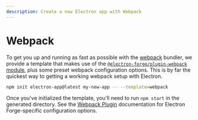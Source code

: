 ```yaml
---
description: Create a new Electron app with Webpack
---
```


# Webpack

To get you up and running as fast as possible with the [webpack](https://webpack.js.org) bundler, we provide a template that makes use of the [`@electron-forge/plugin-webpack` module](../config/plugins/webpack.mdx), plus some preset webpack configuration options.  This is by far the quickest way to getting a working webpack setup with Electron.

```bash
npm init electron-app@latest my-new-app -- --template=webpack
```

Once you've initialized the template, you'll need to run `npm start` in the generated directory. See the [Webpack Plugin](../config/plugins/webpack.mdx) documentation for Electron Forge-specific configuration options.
